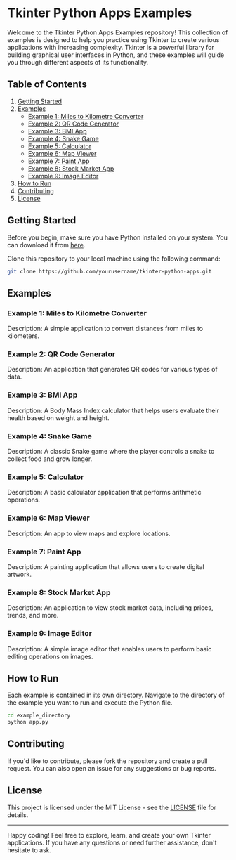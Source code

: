 # Tkinter Python Apps Examples

Welcome to the Tkinter Python Apps Examples repository! This collection of examples is designed to help you practice using Tkinter to create various applications with increasing complexity. Tkinter is a powerful library for building graphical user interfaces in Python, and these examples will guide you through different aspects of its functionality.

## Table of Contents

1. [Getting Started](#getting-started)
2. [Examples](#examples)
   - [Example 1: Miles to Kilometre Converter](#example-1-miles-to-kilometre-converter)
   - [Example 2: QR Code Generator](#example-2-qr-code-generator)
   - [Example 3: BMI App](#example-3-bmi-app)
   - [Example 4: Snake Game](#example-4-snake-game)
   - [Example 5: Calculator](#example-5-calculator)
   - [Example 6: Map Viewer](#example-6-map-viewer)
   - [Example 7: Paint App](#example-7-paint-app)
   - [Example 8: Stock Market App](#example-8-stock-market-app)
   - [Example 9: Image Editor](#example-9-image-editor)
3. [How to Run](#how-to-run)
4. [Contributing](#contributing)
5. [License](#license)

## Getting Started

Before you begin, make sure you have Python installed on your system. You can download it from [here](https://www.python.org/downloads/).

Clone this repository to your local machine using the following command:

```bash
git clone https://github.com/yourusername/tkinter-python-apps.git
```

## Examples

### Example 1: Miles to Kilometre Converter

Description: A simple application to convert distances from miles to kilometers.

### Example 2: QR Code Generator

Description: An application that generates QR codes for various types of data.

### Example 3: BMI App

Description: A Body Mass Index calculator that helps users evaluate their health based on weight and height.

### Example 4: Snake Game

Description: A classic Snake game where the player controls a snake to collect food and grow longer.

### Example 5: Calculator

Description: A basic calculator application that performs arithmetic operations.

### Example 6: Map Viewer

Description: An app to view maps and explore locations.

### Example 7: Paint App

Description: A painting application that allows users to create digital artwork.

### Example 8: Stock Market App

Description: An application to view stock market data, including prices, trends, and more.

### Example 9: Image Editor

Description: A simple image editor that enables users to perform basic editing operations on images.

## How to Run

Each example is contained in its own directory. Navigate to the directory of the example you want to run and execute the Python file.

```bash
cd example_directory
python app.py
```

## Contributing

If you'd like to contribute, please fork the repository and create a pull request. You can also open an issue for any suggestions or bug reports.

## License

This project is licensed under the MIT License - see the [LICENSE](/LICENSE) file for details.

---

Happy coding! Feel free to explore, learn, and create your own Tkinter applications. If you have any questions or need further assistance, don't hesitate to ask.